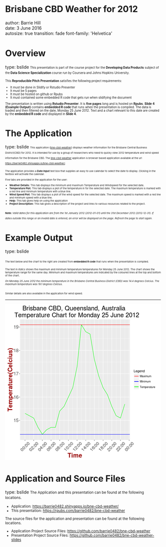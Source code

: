 <style>
.section .reveal .state-background {background: #fff2e6;}
.section .reveal h1,
.section .reveal h2,
.section .reveal p { color: black;}

.bslide .reveal .state-background { background: #fff2e6;} 
.bslide .reveal h1 {color: green;}
.bslide .reveal h2 {color: green;}
.bslide .reveal p { color: black;}
.bslide .reveal strong { font-weight: bold;color: green;}
.bslide .reveal em { font-style: italic; color: blue;}

</style>
Brisbane CBD Weather for 2012 
========================================================
author: Barrie Hill  
date: 3 June 2016  
autosize: true
transition: fade
font-family: 'Helvetica'

Overview
========================================================
type: bslide
<small><small>
This presentation is part of the course project for the **Developing Data Products** subject of the **Data Science Specialization** course run by Coursera and Johns Hopkins University.

This **Reproducible Pitch Presentation** satisfies the following project requirements:

- It must be done in Slidify or Rstudio Presenter
- It must be 5 pages
- It must be hosted on github or Rpubs
- It must contained some embedded R code that gets run when slidifying the document


The presentation is written using **Rstudio Presenter**. It is **five pages** long and is hosted on **Rpubs**. **Slide 4 (Example Output)** contains **embedded R code** that runs when the presentation is compiled. The data is loaded and then filtered on the date, Monday 25 June 2012. Text and a chart relevant to this date are created by the **embedded R code** and displayed in **Slide 4**.


</small></small>

The Application
========================================================
type: bslide
<small><small><small>
This application ([bne-cbd-weather](https://barrie0482.shinyapps.io/bne-cbd-weather/)) displays weather information for the Brisbane Central Business District(CBD) for 2012. It is intended for use by a group of researchers who need to quicky view 2012 temperature and wind speed information for the Brisbane CBD. The [bne-cbd-weather](https://barrie0482.shinyapps.io/bne-cbd-weather/) application is browser based application available at the url https://barrie0482.shinyapps.io/bne-cbd-weather/.

The application provides a **Date Input**  text box that supplies an easy to use calendar to select the date to display. Clicking in the textbox will activate the calendar.   
  
Five tabs are provided in the application for the user:
- **Weather Details:** This tab displays the minimum and maximum Temperature and Windspeed for the selected date.
- **Temperature Plot:** This tab displays a plot of the temperature in for the selected date. The maximum temperature is marked with a red line and minimum temperature with a blue line.
- **Wind Speed Plot:** This tab displays a plot of the wind speed for the selected date. The maximum speed is marked with a red line and minimum speed with a blue line.
- **Help:** This tab gives help on using the application
- **Project Description:** This tab gives a description of the project and links to various resources related to the project.

**Note:** _Valid dates for this application are from the 1st January 2012 (2012-01-01) until the 31st December 2012 (2012-12-31). If dates outside this range or an invalid date is entered, an error will be displayed on the page. Refresh the page to start again._</small></small></small>

Example Output
========================================================
type: bslide




<small><small><small>
The text below and the chart to the right are created from **embedded R code** that runs when the presentation is compiled. 

The text in _italics_ shows the maximum and minimum temperature temperatures for Monday 25 June 2012. The chart shows the temperature range for the same day. Minimum and maximum temperatures are indicated by the coloured lines at the top and bottom of the chart.

_On Monday 25 June 2012 the minimum temperature in the Brisbane Central Business District (CBD) was  14.4 degrees Celcius. The maximum temperature was 19.1 degrees  Celcius._


Similar details are also available in the application for wind speed.</small></small></small>

***

![plot of chunk unnamed-chunk-2](bne-cbd-weather-slides-figure/unnamed-chunk-2-1.png)

Application and Source Files
========================================================
type: bslide
<small>
The Application and this presentation can be found at the following locations.

- Application: https://barrie0482.shinyapps.io/bne-cbd-weather/
- This presentation:  https://rpubs.com/barrie0482/bne-cbd-weather

The source files for the application and presentation can be found at the following locations.

- Application Project Source Files: https://github.com/barrie0482/bne-cbd-weather
- Presentation Project Source Files: https://github.com/barrie0482/bne-cbd-weather-slides
</small>

